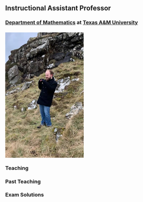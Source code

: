 <!-- <html xmlns="http://www.w3.org/1999/xhtml" xml:lang="en"> -->

<!-- ==================== DEFINE DOCUMENT VARS HERE ==================== -->
<!-- ========== In this section change YOUR NAME to your name ========== -->
<html lang="en-US"><head><meta http-equiv="Content-Type" content="text/html; charset=UTF-8">
 </head>

<body>
<!--#include virtual="/includes/1colUser.inc.html" -->

<!-- ==================== BEGIN YOUR CONTENT HERE ==================== -->

<h2>Instructional Assistant Professor</h2>
<h3><a href="https://math.tamu.edu/">Department of Mathematics</a> at <a href="https://tamu.edu/">Texas A&M University</a></h3>

<div style="width:1200px;">
<div style="float:left;">
<!-- Photograph -->
<img src="./photos/jweeks1.jpg" alt="[PHOTO]"
     style="position:relative;float:left;padding-right:5px;padding-top:5px;width:250px;height:400px"/>
 </div>
<div style="float:right;">
<!-- Contact info -->
<table>
<tr><!-- Office -->
<th style="text-align: right">Office:</th>
<td>Blocker 353</td>
</tr>
<tr><!-- Obfuscate your e-mail address to reduce spam -->
<th style="text-align: right">E-mail:</th>
<td>jweeks03 [AT] tamu [dot] edu</td>
</tr>
<tr><!-- Office Hours -->
<th style="text-align: right;vertical-align:top">Office Hour:</th>
<td style="vertical-align: top">
TBD
</td>
</tr>
<tr><!-- Link to your CV -->
<th style="text-align: right">CV:</th>
<td><a href="johnweeks_cv.pdf">johnweeks_cv.pdf</a></td>
<!-- <td><a href="misc/cv.pdf">John Weeks</a></td> -->
</tr>
</table>
</div>
</div>

<!-- Break -->
<p><br style="clear: both;"/></p>


<h3>Teaching</h3>
<ul style="margin-top: 2px">
<!--
  Link to your teaching pages.
  Create new sub directories mathMMM_2014c and mathNNN_2014a
  under your public_html directory for Fall and Spring, 2014,
  respectively.  Create index.html files in each directory.
  -->
<!-- <li><a href="20f142/index.html">MATH-142-504 Fall 2020</a></li> -->
</ul>

<h3>Past Teaching</h3>
<ul style="margin-top: 2px">
<!-- <li><a href="20s142/index.html">MATH-142-504 Spring 2020</a></li> -->
</ul>

<h3>Exam Solutions</h3>
<ul style="margin-top: 2px">
<!-- <li><a href="algebra/algebra.pdf">MATH-653/4 Solutions (Updated 6/23/18)</a></li> -->
</ul>

